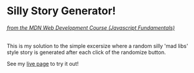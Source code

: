# Silly Story Generator!
###### [from the MDN Web Development Course (Javascript Fundamentals)](https://developer.mozilla.org/en-US/docs/Learn/JavaScript/First_steps/Silly_story_generator)

This is my solution to the simple excersize where a random silly 'mad libs' style story is generated after each click of the randomize button. 

See my [live page](https://mv805.github.io/silly-story-generator/) to try it out!
